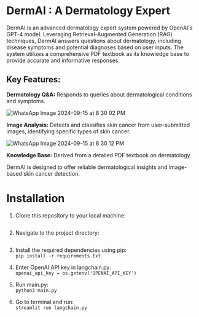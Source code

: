 # DermAI : A Dermatology Expert

DermAI is an advanced dermatology expert system powered by OpenAI's GPT-4 model. Leveraging Retrieval-Augmented Generation (RAG) techniques, DermAI answers questions about dermatology, including disease symptoms and potential diagnoses based on user inputs. The system utilizes a comprehensive PDF textbook as its knowledge base to provide accurate and informative responses.

## Key Features:

**Dermatology Q&A:** Responds to queries about dermatological conditions and symptoms.

![WhatsApp Image 2024-09-15 at 8 30 02 PM](https://github.com/user-attachments/assets/927b3c66-919d-4ba1-9d83-b61e781ec1c2)

**Image Analysis:** Detects and classifies skin cancer from user-submitted images, identifying specific types of skin cancer.

![WhatsApp Image 2024-09-15 at 8 30 12 PM](https://github.com/user-attachments/assets/ea0e08c9-6b5c-4bfa-95c9-ecc55fdd3fd1)

**Knowledge Base:** Derived from a detailed PDF textbook on dermatology.

DermAI is designed to offer reliable dermatological insights and image-based skin cancer detection.

# Installation
1. Clone this repository to your local machine: <br>
    ```git clone https://github.com/AnkiiB/DermAI

2. Navigate to the project directory: <br>
   ```cd 

3. Install the required dependencies using pip: <br>
   ```pip install -r requirements.txt```

4. Enter OpenAI API key in langchain.py: <br>
   ```openai_api_key = os.getenv('OPENAI_API_KEY')```

5. Run main.py: <br>
   ```python3 main.py```

6. Go to terminal and run: <br>
   ```streamlit run langchain.py```

   
